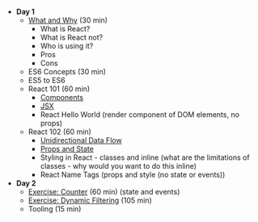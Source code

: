 * **Day 1**
  * [What and Why](contents/intro.md) (30 min)
    * What is React?
    * What is React not?
    * Who is using it?
    * Pros
    * Cons
  * ES6 Concepts (30 min)
  * ES5 to ES6
  * React 101 (60 min)
    * [Components](contents/concepts/components.md)
    * [JSX](contents/concepts/jsx.md)
    * React Hello World (render component of DOM elements, no props)
  * React 102 (60 min)    
    * [Unidirectional Data Flow](contents/concepts/unidirectional-data-flow.md)
    * [Props and State](contents/concepts/props-and-state.md)
    * Styling in React - classes and inline (what are the limitations of classes - why would you want to do this inline)
    * React Name Tags (props and style (no state or events))
* **Day 2**
  * [Exercise: Counter](examples/counter.md) (60 min) (state and events)
  * [Exercise: Dynamic Filtering](examples/dynamic-filtering.md) (105 min)
  * Tooling (15 min)
